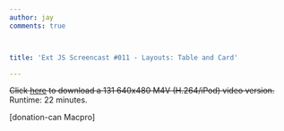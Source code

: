 ```yaml
---
author: jay
comments: true



title: 'Ext JS Screencast #011 - Layouts: Table and Card'

---
```


<del>Click [here](http://tdgi.s3.amazonaws.com/screencasts/m4v/SC011.m4v) to download a 131 640x480 M4V (H.264/iPod) video version. </del>  Runtime: 22 minutes. 
  




[donation-can Macpro] 
